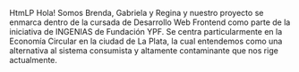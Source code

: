  HtmLP
 Hola! Somos Brenda, Gabriela y Regina y nuestro proyecto se enmarca dentro de la cursada de Desarrollo Web Frontend como parte de la iniciativa de INGENIAS de Fundación YPF. Se centra particularmente en la Economía Circular en la ciudad de La Plata, la cual entendemos como una alternativa al sistema consumista y altamente contaminante que nos rige actualmente. 
